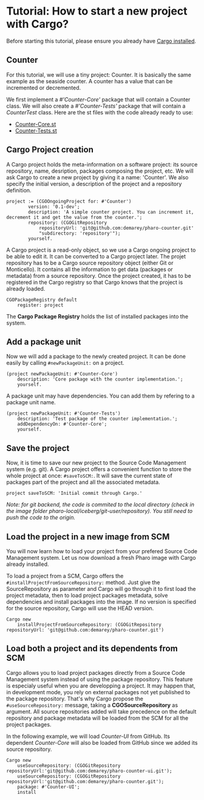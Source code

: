 # Tutorial: How to start a new project with Cargo?

Before starting this tutorial, please ensure you already have [Cargo installed](https://github.com/demarey/cargo#install-cargo).

## Counter 
For this tutorial, we will use a tiny project: Counter. It is basically the same example as the seaside counter. A counter has a value that can be incremented or decremented.

We first implement a *#'Counter-Core'* package that will contain a Counter class. We will also create a *#'Counter-Tests'* package that will contain a *CounterTest* class.
Here are the st files with the code already ready to use:
- [Counter-Core.st](./Counter-Core.st)
- [Counter-Tests.st](./Counter-Tests.st)

## Cargo Project creation
A Cargo project holds the meta-information on a software project: its source repository, name, desription, packages composing the project, etc.
We will ask Cargo to create a new project by giving it a name: 'Counter'. We also specify the initial version, a description of the project and a repository definition.
```smalltalk
project := (CGOOngoingProject for: #'Counter')
		version: '0.1-dev';
		description: 'A simple counter project. You can increment it, decrement it and get the value from the counter.';
		repository: (CGOGitRepository
			repositoryUrl: 'git@github.com:demarey/pharo-counter.git'
			"subdirectory: 'repository'");
		yourself.
```
A Cargo project is a read-only object, so we use a Cargo ongoing project to be able to edit it. It can be converted to a Cargo project later. The projet repository has to be a Cargo source repository object (either Git or Monticello). It contains all the information to get data (packages or metadata) from a source repository.
Once the project created, it has to be registered in the Cargo registry so that Cargo knows that the project is already loaded.
```smalltalk
CGOPackageRegistry default 
	register: project 
```
The **Cargo Package Registry** holds the list of installed packages into the system.

## Add a package unit
Now we will add a package to the newly created project. It can be done easily by calling `#newPackageUnit:` on a project.
```smalltalk
(project newPackageUnit: #'Counter-Core')
	description: 'Core package with the counter implementation.';
	yourself.
```
A package unit may have dependencies. You can add them by refering to a package unit name.
```smalltalk
(project newPackageUnit: #'Counter-Tests')
	description: 'Test package of the counter implementation.';
	addDependencyOn: #'Counter-Core';
	yourself.
```

## Save the project
Now, it is time to save our new project to the Source Code Management system (e.g. git). A Cargo project offers a convenient function to store the whole project at once: `#saveToSCM:`. It will save the current state of packages part of the project and all the associated metadata.
``` smalltalk
project saveToSCM: 'Initial commit through Cargo.'
```
*Note: for git backend, the code is commited to the local directory (check in the image folder pharo-local/iceberg/git-user/repository). You still need to push the code to the origin.*

## Load the project in a new image from SCM
You will now learn how to load your project from your prefered Source Code Management system. Let us now download a fresh Pharo image with Cargo already installed.

To load a project from a SCM, Cargo offers the `#installProjectFromSourceRepository:` method. Just give the SourceRepository as parameter and Cargo will go through it to first load the project metadata, then to load project packages metadata, solve dependencies and install packages into the image. If no version is specified for the source repository, Cargo will use the HEAD version.
``` smalltalk
Cargo new 
	installProjectFromSourceRepository: (CGOGitRepository repositoryUrl: 'git@github.com:demarey/pharo-counter.git')
```

## Load both a project and its dependents from SCM
Cargo allows you to load project packages directly from a Source Code Management system instead of using the package repository.
This feature is especialy useful when you are developping a project. It may happen that, in development mode, you rely on external packages not yet published to the package repository. That's why Cargo propose the `#useSourceRepository:` message, taking a **CGOSourceRepository** as argument. All source repositories added will take precedence on the default repository and package metadata will be loaded from the SCM for all the project packages.

In the following example, we will load *Counter-UI* from GitHub. Its dependent *Counter-Core* will also be loaded from GitHub since we added its source repository.
``` smalltalk
Cargo new 
	useSourceRepository: (CGOGitRepository repositoryUrl:'git@github.com:demarey/pharo-counter-ui.git');
	useSourceRepository: (CGOGitRepository repositoryUrl:'git@github.com:demarey/pharo-counter.git');
	package: #'Counter-UI';
	install
```
